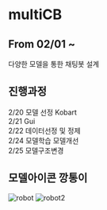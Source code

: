 # multiCB
## From 02/01 ~
다양한 모델을 통한 채팅봇 설계

## 진행과정
2/20 모델 선정 Kobart<br>
2/21 Gui<br>
2/22 데이터선정 및 정제<br>
2/24 모델학습 모델개선<br>
2/25 모델구조변경

## 모델아이콘 깡통이 
![robot](https://user-images.githubusercontent.com/74548737/110195929-50b8c000-7e84-11eb-8cba-cc27462cbea5.png)
![robot2](https://user-images.githubusercontent.com/74548737/110195930-52828380-7e84-11eb-96f0-d8ca9b10791c.png)
